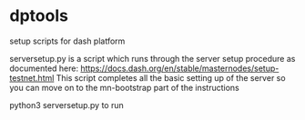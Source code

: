 # dptools
setup scripts for dash platform


serversetup.py is a script which runs through the server setup procedure as documented here: https://docs.dash.org/en/stable/masternodes/setup-testnet.html
This script completes all the basic setting up of the server so you can move on to the mn-bootstrap part of the instructions

python3 serversetup.py to run 
